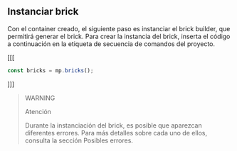 ## Instanciar brick

Con el container creado, el siguiente paso es instanciar el brick builder, que permitirá generar el brick. Para crear la instancia del brick, inserta el código a continuación en la etiqueta de secuencia de comandos del proyecto.

[[[
```javascript
const bricks = mp.bricks();
```
]]]

> WARNING
>
> Atención
>
> Durante la instanciación del brick, es posible que aparezcan diferentes errores. Para más detalles sobre cada uno de ellos, consulta la sección Posibles errores.
